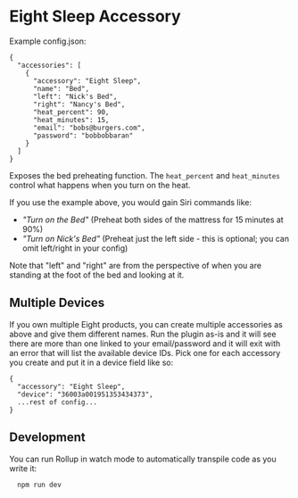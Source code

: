 # Eight Sleep Accessory

Example config.json:

    {
      "accessories": [
        {
          "accessory": "Eight Sleep",
          "name": "Bed",
          "left": "Nick's Bed",
          "right": "Nancy's Bed",
          "heat_percent": 90,
          "heat_minutes": 15,
          "email": "bobs@burgers.com",
          "password": "bobbobbaran"
        }
      ]
    }

Exposes the bed preheating function. The `heat_percent` and `heat_minutes`
control what happens when you turn on the heat.

If you use the example above, you would gain Siri commands like:

- _"Turn on the Bed"_ (Preheat both sides of the mattress for 15 minutes at 90%)
- _"Turn on Nick's Bed"_ (Preheat just the left side - this is optional; you can omit left/right in your config)

Note that "left" and "right" are from the perspective of when you are standing
at the foot of the bed and looking at it.

## Multiple Devices

If you own multiple Eight products, you can create multiple accessories as
above and give them different names. Run the plugin as-is and it will see there
are more than one linked to your email/password and it will exit with an error
that will list the available device IDs. Pick one for each accessory you create
and put it in a device field like so:

    {
      "accessory": "Eight Sleep",
      "device": "36003a001951353434373",
      ...rest of config...
    }

## Development

You can run Rollup in watch mode to automatically transpile code as you write it:

```sh
  npm run dev
```
